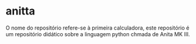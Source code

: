 # anitta
O nome do repositório refere-se à primeira calculadora, este repositório é um repositório didático sobre a linguagem python chmada de Anita MK III.

